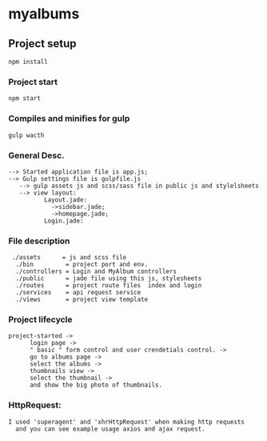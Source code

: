 # myalbums

## Project setup
```
npm install
```

### Project start
```
npm start
```

### Compiles and minifies for gulp
```
gulp wacth
```
### General Desc.
```
--> Started application file is app.js;
--> Gulp settings file is gulpfile.js
   --> gulp assets js and scss/sass file in public js and stylelsheets
   --> view layout: 
          Layout.jade:
            ->sidebar.jade;
            ->homepage.jade;
          Login.jade:
```



### File description

```
 ./assets      = js and scss file
  ./bin         = project port and env.
  ./controllers = Login and MyAlbum controllers
  ./public      = jade file using this js, stylesheets
  ./routes      = project route files  index and login
  ./services    = api request service
  ./views       = project view template
```
 
  
  
### Project lifecycle
  
  ```
  project-started -> 
        login page -> 
        " basic " form control and user crendetials control. -> 
        go to albums page -> 
        select the albums ->
        thumbnails view ->
        select the thumbnail ->
        and show the big photo of thumbnails.
```
  
  
        
        
### HttpRequest:

```
I used 'superagent' and 'xhrHttpRequest' when making http requests
  and you can see example usage axios and ajax request.
```

  
  


  
  
